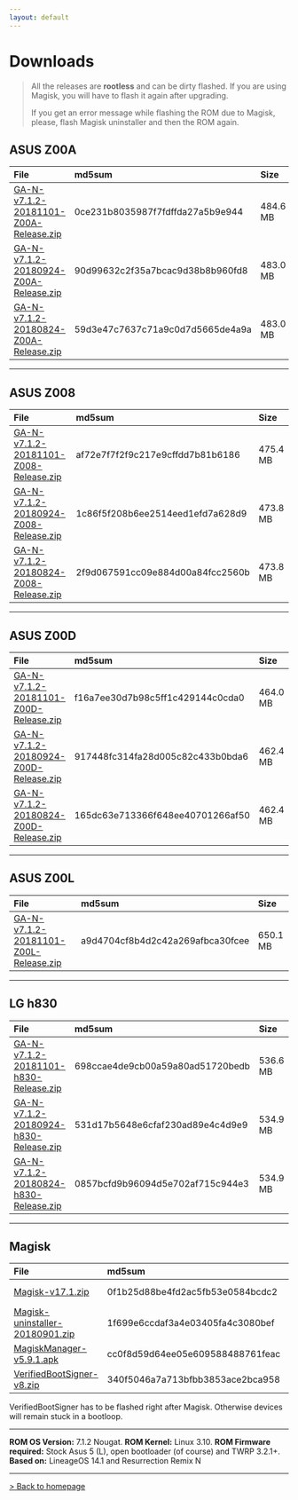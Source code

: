 ```yaml
---
layout: default
---
```


# Downloads

> All the releases are **rootless** and can be dirty flashed. If you are using Magisk, you will have to flash it again after upgrading.
>
>  If you get an error message while flashing the ROM due to Magisk, please, flash Magisk uninstaller and then the ROM again.



## ASUS Z00A

| File                                            | md5sum          | Size          |
|:------------------------------------------------|:------------------|:------------------|
| [GA-N-v7.1.2-20181101-Z00A-Release.zip](https://sourceforge.net/projects/groovyandroid/files/Z00A/GA-N-v7.1.2-20181101-Z00A-Release.zip/download)           | 0ce231b8035987f7fdffda27a5b9e944 | 484.6 MB |
| [GA-N-v7.1.2-20180924-Z00A-Release.zip](https://sourceforge.net/projects/groovyandroid/files/Z00A/GA-N-v7.1.2-20180924-Z00A-Release.zip/download)           | 90d99632c2f35a7bcac9d38b8b960fd8 | 483.0 MB |
| [GA-N-v7.1.2-20180824-Z00A-Release.zip](https://sourceforge.net/projects/groovyandroid/files/Z00A/GA-N-v7.1.2-20180824-Z00A-Release.zip/download)           | 59d3e47c7637c71a9c0d7d5665de4a9a | 483.0 MB |

* * *

## ASUS Z008

| File                                            | md5sum          | Size          |
|:------------------------------------------------|:------------------|:------------------|
| [GA-N-v7.1.2-20181101-Z008-Release.zip](https://sourceforge.net/projects/groovyandroid/files/Z008/GA-N-v7.1.2-20181101-Z008-Release.zip/download)           | af72e7f7f2f9c217e9cffdd7b81b6186 | 475.4 MB |
| [GA-N-v7.1.2-20180924-Z008-Release.zip](https://sourceforge.net/projects/groovyandroid/files/Z008/GA-N-v7.1.2-20180924-Z008-Release.zip/download)           | 1c86f5f208b6ee2514eed1efd7a628d9 | 473.8 MB |
| [GA-N-v7.1.2-20180824-Z008-Release.zip](https://sourceforge.net/projects/groovyandroid/files/Z008/GA-N-v7.1.2-20180824-Z008-Release.zip/download)           | 2f9d067591cc09e884d00a84fcc2560b | 473.8 MB |

* * *

## ASUS Z00D

| File                                            | md5sum          | Size          |
|:------------------------------------------------|:------------------|:------------------|
| [GA-N-v7.1.2-20181101-Z00D-Release.zip](https://sourceforge.net/projects/groovyandroid/files/Z00D/GA-N-v7.1.2-20181101-Z00D-Release.zip/download)           | f16a7ee30d7b98c5ff1c429144c0cda0 | 464.0 MB |
| [GA-N-v7.1.2-20180924-Z00D-Release.zip](https://sourceforge.net/projects/groovyandroid/files/Z00D/GA-N-v7.1.2-20180924-Z00D-Release.zip/download)           | 917448fc314fa28d005c82c433b0bda6 | 462.4 MB |
| [GA-N-v7.1.2-20180824-Z00D-Release.zip](https://sourceforge.net/projects/groovyandroid/files/Z00D/GA-N-v7.1.2-20180824-Z00D-Release.zip/download)           | 165dc63e713366f648ee40701266af50 | 462.4 MB |

* * *

## ASUS Z00L

| File                                            | md5sum          | Size          |
|:------------------------------------------------|:------------------|:------------------|
| [GA-N-v7.1.2-20181101-Z00L-Release.zip](https://sourceforge.net/projects/groovyandroid/files/Z00L/GA-N-v7.1.2-20181101-Z00L-Release.zip/download)           | a9d4704cf8b4d2c42a269afbca30fcee | 650.1 MB |

* * *

## LG h830

| File                                            | md5sum          | Size          |
|:------------------------------------------------|:------------------|:------------------|
| [GA-N-v7.1.2-20181101-h830-Release.zip](https://sourceforge.net/projects/groovyandroid/files/h830/GA-N-v7.1.2-20181101-h830-Release.zip/download)           | 698ccae4de9cb00a59a80ad51720bedb | 536.6 MB |
| [GA-N-v7.1.2-20180924-h830-Release.zip](https://sourceforge.net/projects/groovyandroid/files/h830/GA-N-v7.1.2-20180924-h830-Release.zip/download)           | 531d17b5648e6cfaf230ad89e4c4d9e9 | 534.9 MB |
| [GA-N-v7.1.2-20180824-h830-Release.zip](https://sourceforge.net/projects/groovyandroid/files/h830/GA-N-v7.1.2-20180824-h830-Release.zip/download)           | 0857bcfd9b96094d5e702af715c944e3 | 534.9 MB |

* * *

## Magisk

| File                                            | md5sum          | Size          |
|:------------------------------------------------|:------------------|:------------------|
| [Magisk-v17.1.zip](https://sourceforge.net/projects/magisk/files/Magisk-v17.1.zip/download)           | 0f1b25d88be4fd2ac5fb53e0584bcdc2 | 4.3 MB |
| [Magisk-uninstaller-20180901.zip](https://sourceforge.net/projects/magisk/files/Magisk-uninstaller-20180901.zip/download)           | 1f699e6ccdaf3a4e03405fa4c3080bef | 2.4 MB |
| [MagiskManager-v5.9.1.apk](https://sourceforge.net/projects/magisk/files/MagiskManager-v5.9.1.apk/download)           | cc0f8d59d64ee05e609588488761feac | 2.0 MB |
| [VerifiedBootSigner-v8.zip](https://sourceforge.net/projects/magisk/files/VerifiedBootSigner-v8.zip/download)           | 340f5046a7a713bfbb3853ace2bca958 | 38.7 kB |

VerifiedBootSigner has to be flashed right after Magisk. Otherwise devices will remain stuck in a bootloop.

* * *

**ROM OS Version:** 7.1.2 Nougat. **ROM Kernel:** Linux 3.10. **ROM Firmware required:** Stock Asus 5 (L), open bootloader (of course) and TWRP 3.2.1+. **Based on:** LineageOS 14.1 and Resurrection Remix N

* * *

[> Back to homepage](./)
